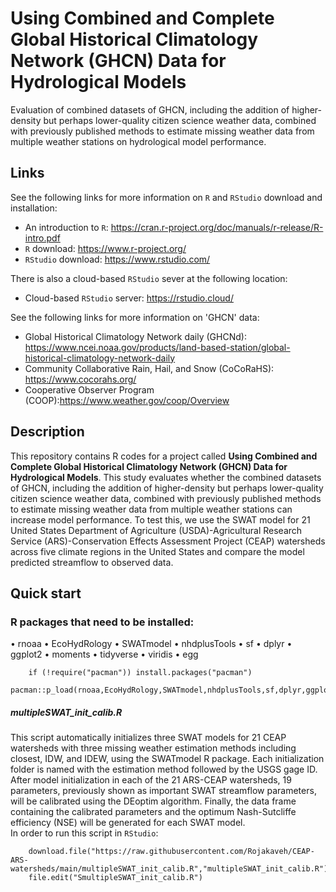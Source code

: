 Using Combined and Complete  Global Historical Climatology Network (GHCN) Data for Hydrological Models
=================

Evaluation of combined datasets of GHCN, including the addition of higher-density but perhaps lower-quality citizen science weather data, combined with previously published methods to estimate missing weather data from multiple weather stations on hydrological model performance.
## Links
See the following links for more information on  `R` and `RStudio` download and installation:

- An introduction to `R`: <https://cran.r-project.org/doc/manuals/r-release/R-intro.pdf>
- `R` download: <https://www.r-project.org/>
- `RStudio` download: <https://www.rstudio.com/>

There is also a cloud-based `RStudio` sever at the following location:

- Cloud-based `RStudio` server: <https://rstudio.cloud/>

See the following links for more information on 'GHCN' data:

- Global Historical Climatology Network daily (GHCNd): <https://www.ncei.noaa.gov/products/land-based-station/global-historical-climatology-network-daily>
- Community Collaborative Rain, Hail, and Snow (CoCoRaHS): <https://www.cocorahs.org/>
- Cooperative Observer Program (COOP):<https://www.weather.gov/coop/Overview>
## Description
This repository contains R codes for a project called **Using Combined and Complete  Global Historical Climatology Network (GHCN) Data for Hydrological Models**. This study evaluates whether the combined datasets of GHCN, including the addition of higher-density but perhaps lower-quality citizen science weather data, combined with previously published methods to estimate missing weather data from multiple weather stations can increase model performance. To test this, we use the SWAT model for 21 United States Department of Agriculture (USDA)-Agricultural Research Service (ARS)-Conservation Effects Assessment Project (CEAP) watersheds across five climate regions in the United States and compare the model predicted streamflow to observed data. 

## Quick start

### R packages that need to be installed:
•   rnoaa
•   EcoHydRology
•   SWATmodel
•   nhdplusTools
•   sf
•   dplyr
•   ggplot2
•   moments
•   tidyverse
•   viridis
•   egg

        if (!require("pacman")) install.packages("pacman")
        pacman::p_load(rnoaa,EcoHydRology,SWATmodel,nhdplusTools,sf,dplyr,ggplot2,moments,tidyverse,viridis,egg)

##### multipleSWAT_init_calib.R
This script automatically initializes three SWAT models for 21 CEAP watersheds with three missing weather estimation methods including closest, IDW, and IDEW, using the SWATmodel R package. Each initialization folder is named with the estimation method followed by the USGS gage ID. After model initialization in each of the 21 ARS-CEAP watersheds, 19 parameters, previously shown as important SWAT streamflow parameters, will be calibrated using the DEoptim algorithm. Finally, the data frame containing the calibrated parameters and the optimum Nash-Sutcliffe efficiency (NSE) will be generated for each SWAT model.  
In order to run this script in `RStudio`:

        download.file("https://raw.githubusercontent.com/Rojakaveh/CEAP-ARS-watersheds/main/multipleSWAT_init_calib.R","multipleSWAT_init_calib.R")
        file.edit("SmultipleSWAT_init_calib.R")
